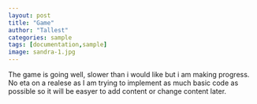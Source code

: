 ```yaml
---
layout: post
title: "Game"
author: "Tallest"
categories: sample
tags: [documentation,sample]
image: sandra-1.jpg
---
```


The game is going well, slower than i would like but i am making progress. No eta on a realese as I am trying to implement as much basic code as possible so it will be easyer to add content or change content later.
